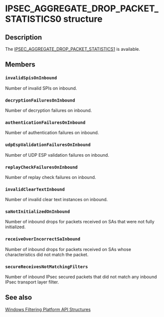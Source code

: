 # IPSEC_AGGREGATE_DROP_PACKET_STATISTICS0 structure

## Description

The [IPSEC_AGGREGATE_DROP_PACKET_STATISTICS1](https://learn.microsoft.com/windows/desktop/api/ipsectypes/ns-ipsectypes-ipsec_aggregate_drop_packet_statistics1) is available.

## Members

### `invalidSpisOnInbound`

Number of invalid SPIs on inbound.

### `decryptionFailuresOnInbound`

Number of decryption failures on inbound.

### `authenticationFailuresOnInbound`

Number of authentication failures on inbound.

### `udpEspValidationFailuresOnInbound`

Number of UDP ESP validation failures on inbound.

### `replayCheckFailuresOnInbound`

Number of replay check failures on inbound.

### `invalidClearTextInbound`

Number of invalid clear text instances on inbound.

### `saNotInitializedOnInbound`

Number of inbound drops for packets received on SAs that were not fully initialized.

### `receiveOverIncorrectSaInbound`

Number of inbound drops for packets received on SAs whose characteristics did not match the packet.

### `secureReceivesNotMatchingFilters`

Number of inbound IPsec secured packets that did not match any inbound IPsec transport layer filter.

## See also

[Windows Filtering Platform API Structures](https://learn.microsoft.com/windows/desktop/FWP/fwp-structs)